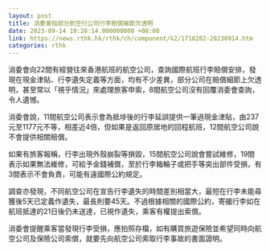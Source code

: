 ```yaml
---
layout: post
title: 消委會指部分航空行公司行李賠償細節欠透明
date: 2023-09-14 10:28:14.000000000 +08:00
link: https://news.rthk.hk/rthk/ch/component/k2/1718282-20230914.htm
categories: rthk
---
```


消委會向22間有經營往來香港航班的航空公司，查詢國際航班行李賠償安排，發現在現金津貼、行李遺失定義等方面，均有不少差異，部分公司在賠償細節上欠透明，甚至常以「視乎情況」來處理旅客申索，8間航空公司沒有回覆消委會查詢，令人遺憾。

消委會說，11間航空公司表示會為抵埗後的行李延誤提供一筆過現金津貼，由237元至1177元不等，相差近4倍，但如果是返回原居地的回程航班，12間航空公司說不會提供相關賠償。

如果有旅客報稱，行李出現外殼崩裂等損毀，15間航空公司說會嘗試維修，19間表示如果無法維修，可給予金錢補償，至於行李箱輪子或把手等突出部件受損，有3間表示不會負責，可能有違國際公約規定。

調查亦發現，不同航空公司在宣告行李遺失的時間差別相當大，最短在行李未能尋獲後5天已定義作遺失，最長則要45天。不過根據相關的國際公約，寄艙行李如在航班抵達的21日後仍未送達，已視作遺失，乘客有權提出索償。

消委會提醒乘客當發現行李受損，應拍照存檔，如有購買旅遊保險並希望同時向航空公司及保險公司索償，就要先向航空公司索取行李事故的書面證明。
